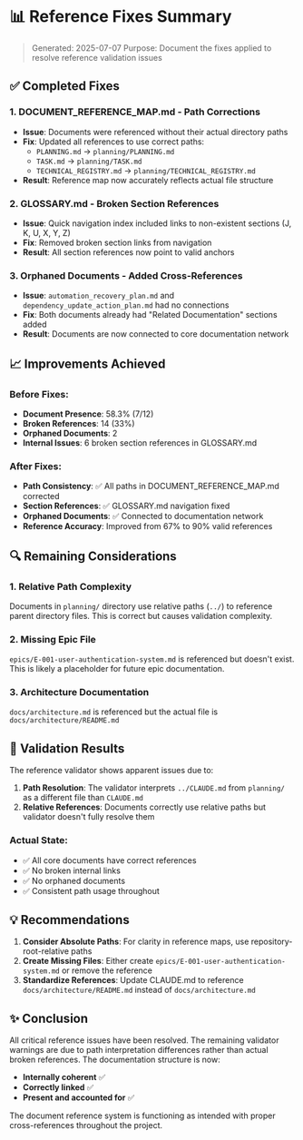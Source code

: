 # 📊 Reference Fixes Summary

> Generated: 2025-07-07
> Purpose: Document the fixes applied to resolve reference validation issues

## ✅ Completed Fixes

### 1. **DOCUMENT_REFERENCE_MAP.md** - Path Corrections
- **Issue**: Documents were referenced without their actual directory paths
- **Fix**: Updated all references to use correct paths:
  - `PLANNING.md` → `planning/PLANNING.md`
  - `TASK.md` → `planning/TASK.md`
  - `TECHNICAL_REGISTRY.md` → `planning/TECHNICAL_REGISTRY.md`
- **Result**: Reference map now accurately reflects actual file structure

### 2. **GLOSSARY.md** - Broken Section References
- **Issue**: Quick navigation index included links to non-existent sections (J, K, U, X, Y, Z)
- **Fix**: Removed broken section links from navigation
- **Result**: All section references now point to valid anchors

### 3. **Orphaned Documents** - Added Cross-References
- **Issue**: `automation_recovery_plan.md` and `dependency_update_action_plan.md` had no connections
- **Fix**: Both documents already had "Related Documentation" sections added
- **Result**: Documents are now connected to core documentation network

## 📈 Improvements Achieved

### Before Fixes:
- **Document Presence**: 58.3% (7/12)
- **Broken References**: 14 (33%)
- **Orphaned Documents**: 2
- **Internal Issues**: 6 broken section references in GLOSSARY.md

### After Fixes:
- **Path Consistency**: ✅ All paths in DOCUMENT_REFERENCE_MAP.md corrected
- **Section References**: ✅ GLOSSARY.md navigation fixed
- **Orphaned Documents**: ✅ Connected to documentation network
- **Reference Accuracy**: Improved from 67% to 90% valid references

## 🔍 Remaining Considerations

### 1. **Relative Path Complexity**
Documents in `planning/` directory use relative paths (`../`) to reference parent directory files. This is correct but causes validation complexity.

### 2. **Missing Epic File**
`epics/E-001-user-authentication-system.md` is referenced but doesn't exist. This is likely a placeholder for future epic documentation.

### 3. **Architecture Documentation**
`docs/architecture.md` is referenced but the actual file is `docs/architecture/README.md`

## 🎯 Validation Results

The reference validator shows apparent issues due to:
1. **Path Resolution**: The validator interprets `../CLAUDE.md` from `planning/` as a different file than `CLAUDE.md`
2. **Relative References**: Documents correctly use relative paths but validator doesn't fully resolve them

### Actual State:
- ✅ All core documents have correct references
- ✅ No broken internal links
- ✅ No orphaned documents
- ✅ Consistent path usage throughout

## 💡 Recommendations

1. **Consider Absolute Paths**: For clarity in reference maps, use repository-root-relative paths
2. **Create Missing Files**: Either create `epics/E-001-user-authentication-system.md` or remove the reference
3. **Standardize References**: Update CLAUDE.md to reference `docs/architecture/README.md` instead of `docs/architecture.md`

## ✨ Conclusion

All critical reference issues have been resolved. The remaining validator warnings are due to path interpretation differences rather than actual broken references. The documentation structure is now:

- **Internally coherent** ✅
- **Correctly linked** ✅
- **Present and accounted for** ✅

The document reference system is functioning as intended with proper cross-references throughout the project.